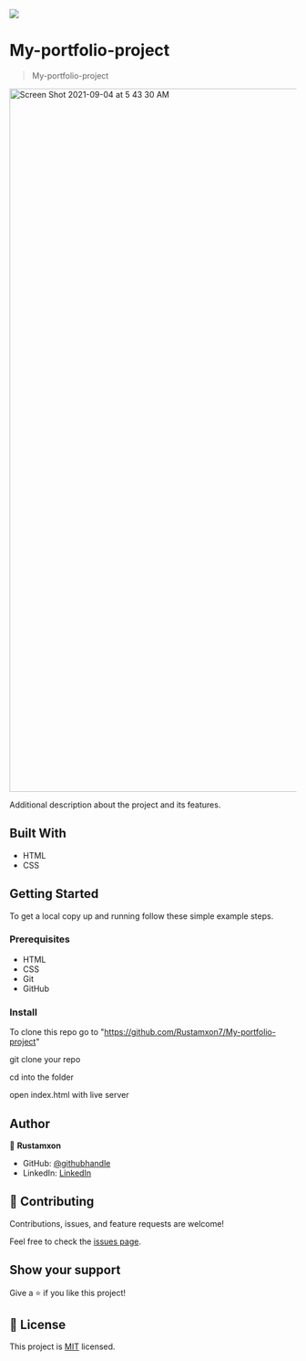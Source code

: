 ![](https://img.shields.io/badge/Microverse-blueviolet)

# My-portfolio-project

> My-portfolio-project

<img width="1232" alt="Screen Shot 2021-09-04 at 5 43 30 AM" src="https://user-images.githubusercontent.com/69011963/132077201-e8fd3abc-0d75-41b1-a77a-916a6669da1c.png">

Additional description about the project and its features.

## Built With

- HTML
- CSS

## Getting Started

To get a local copy up and running follow these simple example steps.

### Prerequisites

- HTML
- CSS
- Git
- GitHub

### Install

To clone this repo go to "https://github.com/Rustamxon7/My-portfolio-project"

git clone your repo

cd into the folder

open index.html with live server

## Author

👤 **Rustamxon**

- GitHub: [@githubhandle](https://github.com/Rustamxon7)
- LinkedIn: [LinkedIn](https://www.linkedin.com/in/rustamjon-tolipov-6a831020b)

## 🤝 Contributing

Contributions, issues, and feature requests are welcome!

Feel free to check the [issues page](https://github.com/Rustamxon7/My-portfolio-project/issues).

## Show your support

Give a ⭐️ if you like this project!

## 📝 License

This project is [MIT](./MIT.md) licensed.

